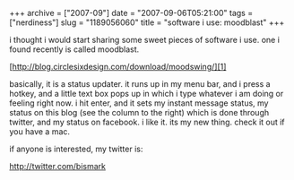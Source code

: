 +++
archive = ["2007-09"]
date = "2007-09-06T05:21:00"
tags = ["nerdiness"]
slug = "1189056060"
title = "software i use: moodblast"
+++

i thought i would start sharing some sweet pieces of software i use. one
i found recently is called moodblast.

[http://blog.circlesixdesign.com/download/moodswing/][1]

basically, it is a status updater. it runs up in my menu bar, and i press
a hotkey, and a little text box pops up in which i type whatever i am
doing or feeling right now. i hit enter, and it sets my instant message
status, my status on this blog (see the column to the right) which is done
through twitter, and my status on facebook. i like it. its my new thing.
check it out if you have a mac.

if anyone is interested, my twitter is:

http://twitter.com/bismark

[1]: https://web.archive.org/web/20111126164227/http://blog.circlesixdesign.com/download/moodswing/

